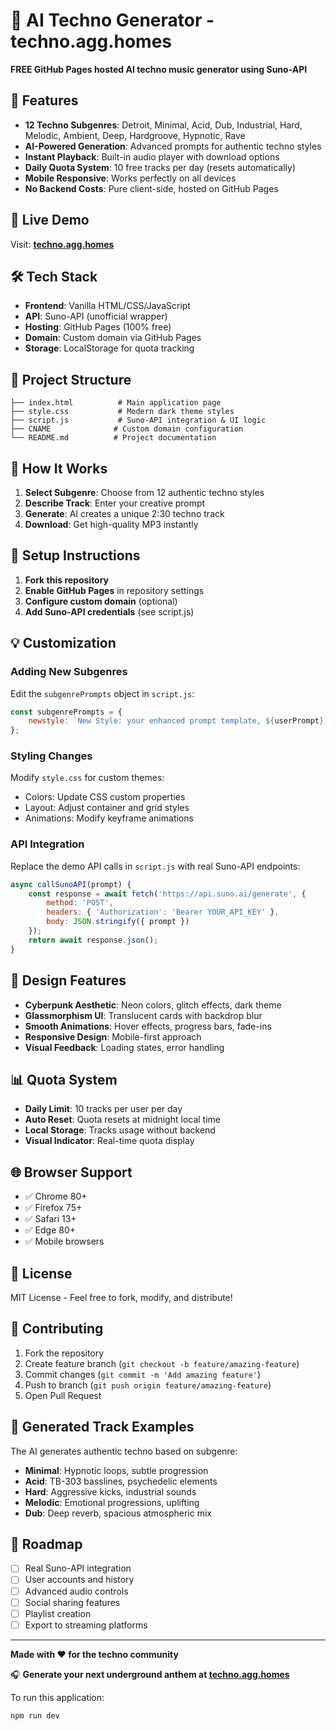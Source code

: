 # 🤖 AI Techno Generator - techno.agg.homes

**FREE GitHub Pages hosted AI techno music generator using Suno-API**

## 🎵 Features

- **12 Techno Subgenres**: Detroit, Minimal, Acid, Dub, Industrial, Hard, Melodic, Ambient, Deep, Hardgroove, Hypnotic, Rave
- **AI-Powered Generation**: Advanced prompts for authentic techno styles
- **Instant Playback**: Built-in audio player with download options
- **Daily Quota System**: 10 free tracks per day (resets automatically)
- **Mobile Responsive**: Works perfectly on all devices
- **No Backend Costs**: Pure client-side, hosted on GitHub Pages

## 🚀 Live Demo

Visit: **[techno.agg.homes](https://techno.agg.homes)**

## 🛠️ Tech Stack

- **Frontend**: Vanilla HTML/CSS/JavaScript
- **API**: Suno-API (unofficial wrapper)
- **Hosting**: GitHub Pages (100% free)
- **Domain**: Custom domain via GitHub Pages
- **Storage**: LocalStorage for quota tracking

## 📁 Project Structure

```
├── index.html          # Main application page
├── style.css           # Modern dark theme styles
├── script.js           # Suno-API integration & UI logic
├── CNAME              # Custom domain configuration
└── README.md          # Project documentation
```

## 🎯 How It Works

1. **Select Subgenre**: Choose from 12 authentic techno styles
2. **Describe Track**: Enter your creative prompt
3. **Generate**: AI creates a unique 2:30 techno track
4. **Download**: Get high-quality MP3 instantly

## 🔧 Setup Instructions

1. **Fork this repository**
2. **Enable GitHub Pages** in repository settings
3. **Configure custom domain** (optional)
4. **Add Suno-API credentials** (see script.js)

## 💡 Customization

### Adding New Subgenres
Edit the `subgenrePrompts` object in `script.js`:

```javascript
const subgenrePrompts = {
    newstyle: `New Style: your enhanced prompt template, ${userPrompt}`
};
```

### Styling Changes
Modify `style.css` for custom themes:
- Colors: Update CSS custom properties
- Layout: Adjust container and grid styles
- Animations: Modify keyframe animations

### API Integration
Replace the demo API calls in `script.js` with real Suno-API endpoints:

```javascript
async callSunoAPI(prompt) {
    const response = await fetch('https://api.suno.ai/generate', {
        method: 'POST',
        headers: { 'Authorization': 'Bearer YOUR_API_KEY' },
        body: JSON.stringify({ prompt })
    });
    return await response.json();
}
```

## 🎨 Design Features

- **Cyberpunk Aesthetic**: Neon colors, glitch effects, dark theme
- **Glassmorphism UI**: Translucent cards with backdrop blur
- **Smooth Animations**: Hover effects, progress bars, fade-ins
- **Responsive Design**: Mobile-first approach
- **Visual Feedback**: Loading states, error handling

## 📊 Quota System

- **Daily Limit**: 10 tracks per user per day
- **Auto Reset**: Quota resets at midnight local time
- **Local Storage**: Tracks usage without backend
- **Visual Indicator**: Real-time quota display

## 🌐 Browser Support

- ✅ Chrome 80+
- ✅ Firefox 75+
- ✅ Safari 13+
- ✅ Edge 80+
- ✅ Mobile browsers

## 📄 License

MIT License - Feel free to fork, modify, and distribute!

## 🤝 Contributing

1. Fork the repository
2. Create feature branch (`git checkout -b feature/amazing-feature`)
3. Commit changes (`git commit -m 'Add amazing feature'`)
4. Push to branch (`git push origin feature/amazing-feature`)
5. Open Pull Request

## 🎵 Generated Track Examples

The AI generates authentic techno based on subgenre:

- **Minimal**: Hypnotic loops, subtle progression
- **Acid**: TB-303 basslines, psychedelic elements  
- **Hard**: Aggressive kicks, industrial sounds
- **Melodic**: Emotional progressions, uplifting
- **Dub**: Deep reverb, spacious atmospheric mix

## 🔮 Roadmap

- [ ] Real Suno-API integration
- [ ] User accounts and history
- [ ] Advanced audio controls
- [ ] Social sharing features
- [ ] Playlist creation
- [ ] Export to streaming platforms

---

**Made with ❤️ for the techno community**

🎧 **Generate your next underground anthem at [techno.agg.homes](https://techno.agg.homes)**

To run this application:

```
npm run dev
```
